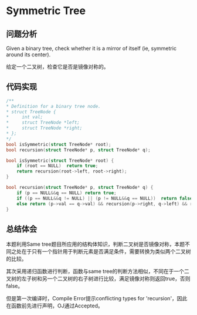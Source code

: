 # Symmetric Tree

## 问题分析
Given a binary tree, check whether it is a mirror of itself (ie, symmetric around its center).

给定一个二叉树，检查它是否是镜像对称的。


## 代码实现
``` C
/**
* Definition for a binary tree node.
* struct TreeNode {
*     int val;
*     struct TreeNode *left;
*     struct TreeNode *right;
* };
*/
bool isSymmetric(struct TreeNode* root);
bool recursion(struct TreeNode* p, struct TreeNode* q);

bool isSymmetric(struct TreeNode* root) {
    if (root == NULL)  return true;
    return recursion(root->left, root->right);
}

bool recursion(struct TreeNode* p, struct TreeNode* q) {
    if (p == NULL&&q == NULL) return true;
    if ((p == NULL&&q != NULL) || (p != NULL&&q == NULL))  return false;
    else return (p->val == q->val) && recursion(p->right, q->left) && recursion(p->left, q->right);
}
```

## 总结体会
本题利用Same tree题目所应用的结构体知识，判断二叉树是否镜像对称，本题不同之处在于只有一个指针用于判断元素是否满足条件，需要转换为类似两个二叉树的比较。

其次采用递归函数进行判断，函数与same tree的判断方法相似，不同在于一个二叉树的左子树和另一个二叉树的右子树进行比较，满足镜像对称则返回true，否则false。

但是第一次编译时，Compile Error提示conflicting types for 'recursion'，因此在函数前先进行声明，OJ通过Accepted。




